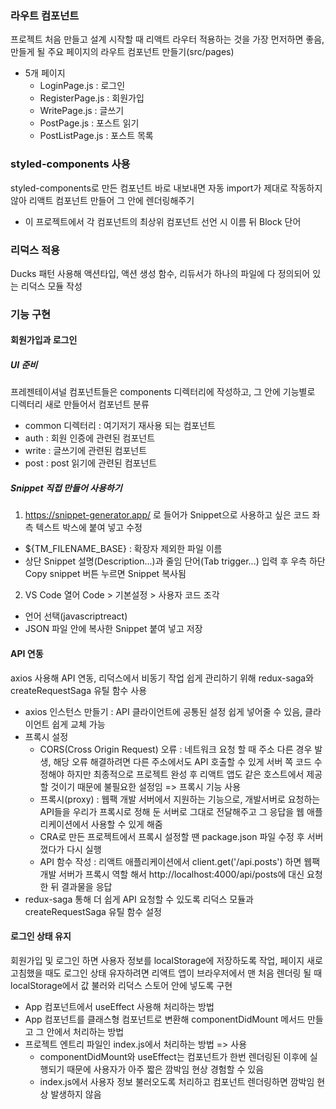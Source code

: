 ### 라우트 컴포넌트

프로젝트 처음 만들고 설계 시작할 때 리액트 라우터 적용하는 것을 가장 먼저하면 좋음, 만들게 될 주요 페이지의 라우트 컴포넌트 만들기(src/pages)

- 5개 페이지
  - LoginPage.js : 로그인
  - RegisterPage.js : 회원가입
  - WritePage.js : 글쓰기
  - PostPage.js : 포스트 읽기
  - PostListPage.js : 포스트 목록

### styled-components 사용

styled-components로 만든 컴포넌트 바로 내보내면 자동 import가 제대로 작동하지 않아 리액트 컴포넌트 만들어 그 안에 렌더링해주기

- 이 프로젝트에서 각 컴포넌트의 최상위 컴포넌트 선언 시 이름 뒤 Block 단어

### 리덕스 적용

Ducks 패턴 사용해 액션타입, 액션 생성 함수, 리듀서가 하나의 파일에 다 정의되어 있는 리덕스 모듈 작성

### 기능 구현

#### 회원가입과 로그인

##### UI 준비

프레젠테이셔널 컴포넌트들은 components 디렉터리에 작성하고, 그 안에 기능별로 디렉터리 새로 만들어서 컴포넌트 분류

- common 디렉터리 : 여기저기 재사용 되는 컴포넌트
- auth : 회원 인증에 관련된 컴포넌트
- write : 글쓰기에 관련된 컴포넌트
- post : post 읽기에 관련된 컴포넌트

##### Snippet 직접 만들어 사용하기

1. https://snippet-generator.app/ 로 들어가 Snippet으로 사용하고 싶은 코드 좌측 텍스트 박스에 붙여 넣고 수정

- ${TM_FILENAME_BASE} : 확장자 제외한 파일 이름
- 상단 Snippet 설명(Description...)과 줄임 단어(Tab trigger...) 입력 후 우측 하단 Copy snippet 버튼 누르면 Snippet 복사됨

2. VS Code 열어 Code > 기본설정 > 사용자 코드 조각

- 언어 선택(javascriptreact)
- JSON 파일 안에 복사한 Snippet 붙여 넣고 저장

#### API 연동

axios 사용해 API 연동, 리덕스에서 비동기 작업 쉽게 관리하기 위해 redux-saga와 createRequestSaga 유틸 함수 사용

- axios 인스턴스 만들기 : API 클라이언트에 공통된 설정 쉽게 넣어줄 수 있음, 클라이언트 쉽게 교체 가능
- 프록시 설정
  - CORS(Cross Origin Request) 오류 : 네트워크 요청 할 때 주소 다른 경우 발생, 해당 오류 해결하려면 다른 주소에서도 API 호출할 수 있게 서버 쪽 코드 수정해야 하지만 최종적으로 프로젝트 완성 후 리액트 앱도 같은 호스트에서 제공할 것이기 때문에 불필요한 설정임 => 프록시 기능 사용
  - 프록시(proxy) : 웹팩 개발 서버에서 지원하는 기능으로, 개발서버로 요청하는 API들을 우리가 프록시로 정해 둔 서버로 그대로 전달해주고 그 응답을 웹 애플리케이션에서 사용할 수 있게 해줌
  - CRA로 만든 프로젝트에서 프록시 설정할 땐 package.json 파일 수정 후 서버 껐다가 다시 실행
  - API 함수 작성 : 리액트 애플리케이션에서 client.get('/api.posts') 하면 웹팩 개발 서버가 프록시 역할 해서 http://localhost:4000/api/posts에 대신 요청한 뒤 결과물을 응답
- redux-saga 통해 더 쉽게 API 요청할 수 있도록 리덕스 모듈과 createRequestSaga 유틸 함수 설정

#### 로그인 상태 유지

회원가입 및 로그인 하면 사용자 정보를 localStorage에 저장하도록 작업,
페이지 새로고침했을 때도 로그인 상태 유자하려면 리액트 앱이 브라우저에서 맨 처음 렌더링 될 때 localStorage에서 값 불러와 리덕스 스토어 안에 넣도록 구현

- App 컴포넌트에서 useEffect 사용해 처리하는 방법
- App 컴포넌트를 클래스형 컴포넌트로 변환해 componentDidMount 메서드 만들고 그 안에서 처리하는 방법
- 프로젝트 엔트리 파일인 index.js에서 처리하는 방법 => 사용
  - componentDidMount와 useEffect는 컴포넌트가 한번 렌더링된 이후에 실행되기 때문에 사용자가 아주 짧은 깜박임 현상 경험할 수 있음
  - index.js에서 사용자 정보 불러오도록 처리하고 컴포넌트 렌더링하면 깜박임 현상 발생하지 않음
